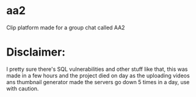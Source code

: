 # aa2
Clip platform made for a group chat called AA2

# Disclaimer:

I pretty sure there's SQL vulnerabilities and other stuff like that, this was made in a few hours and the project died on day as the uploading videos ans thumbnail generator made the servers go down 5 times in a day, use with caution.
